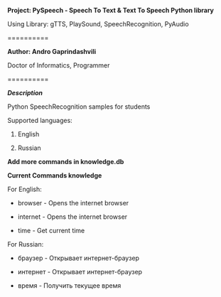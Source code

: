 ﻿**Project: PySpeech - Speech To Text & Text To Speech Python library**

Using Library: gTTS, PlaySound, SpeechRecognition, PyAudio

==========

**Author: Andro Gaprindashvili**

Doctor of Informatics, Programmer

==========

**_Description_**

Python SpeechRecognition samples for students


Supported languages:

1. English

2. Russian


**Add more commands in knowledge.db**

**Current Commands knowledge**

For English:

- browser - Opens the internet browser

- internet - Opens the internet browser

- time - Get current time

For Russian:

- браузер - Открывает интернет-браузер

- интернет - Открывает интернет-браузер

- время - Получить текущее время